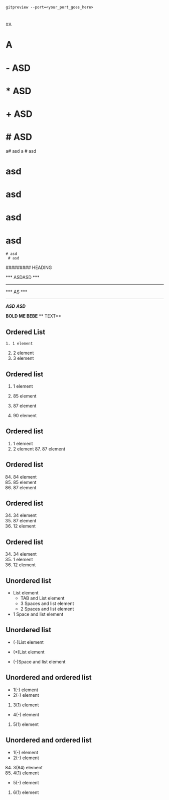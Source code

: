 ```
gitpreview --port=<your_port_goes_here>
```


####

#  

#A

# A

# - ASD
# * ASD
# + ASD
# # ASD

a# asd
a # asd
# asd 
 # asd
  # asd
   # asd
    # asd
     # asd
######### HEADING

*** ASDASD ***
***        ***
***  AS  ***
******
***ASD*** ***ASD***

**BOLD ME    BEBE**
** TEXT**

## Ordered List
    1. 1 element
2. 2 element
3. 3 element

## Ordered list
1. 1 element
85. 85 element
87. 87 element

90. 90 element

## Ordered list
1. 1 element
2. 2 element
    87. 87 element

## Ordered list
84. 84 element
85. 85 element
87. 87 element

## Ordered list
34. 34 element
87. 87 element
12. 12 element

## Ordered list
34. 34 element
1. 1 element
12. 12 element

## Unordered list
- List element
    - TAB and List element
   - 3 Spaces and list element
  - 2 Spaces and list element
 - 1 Space and list element

## Unordered list
- (-)List element
* (*)List element
- (-)Space and list element 

## Unordered and ordered list 
- 1(-) element
- 2(-) element
1. 3(1) element
- 4(-) element
1. 5(1) element

## Unordered and ordered list 
- 1(-) element
- 2(-) element
84. 3(84) element
1. 4(1) element
- 5(-) element
1. 6(1) element
